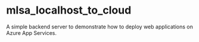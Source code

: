 # mlsa_localhost_to_cloud
A simple backend server to demonstrate how to deploy web applications on Azure App Services. 

